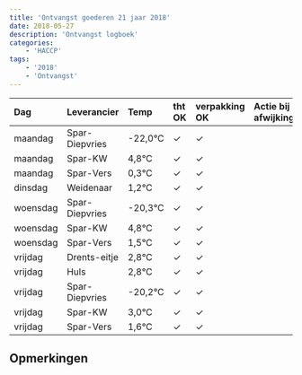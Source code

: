 ```yaml
---
title: 'Ontvangst goederen 21 jaar 2018'
date: 2018-05-27
description: 'Ontvangst logboek'
categories:
    - 'HACCP'
tags:
    - '2018'
    - 'Ontvangst'
---
```

| Dag | Leverancier | Temp | tht OK | verpakking OK | Actie bij afwijking | Controle door |
|:---|:---|:---|:---|:---|:---|:---|
| maandag | Spar-Diepvries | -22,0°C | &check; | &check; | | DPater |
| maandag | Spar-KW | 4,8°C | &check; | &check; | | DPater |
| maandag | Spar-Vers | 0,3°C | &check; | &check; | | DPater |
| dinsdag | Weidenaar | 1,2°C | &check; | &check; | | DPater |
| woensdag | Spar-Diepvries | -20,3°C | &check; | &check; | | WPater |
| woensdag | Spar-KW | 4,8°C | &check; | &check; | | WPater |
| woensdag | Spar-Vers | 1,5°C | &check; | &check; | | WPater |
| vrijdag | Drents-eitje | 2,8°C | &check; | &check; | | WPater |
| vrijdag | Huls | 2,8°C | &check; | &check; | | WPater |
| vrijdag | Spar-Diepvries | -20,2°C | &check; | &check; | | WPater |
| vrijdag | Spar-KW | 3,0°C | &check; | &check; | | WPater |
| vrijdag | Spar-Vers | 1,6°C | &check; | &check; | | WPater |

## Opmerkingen



